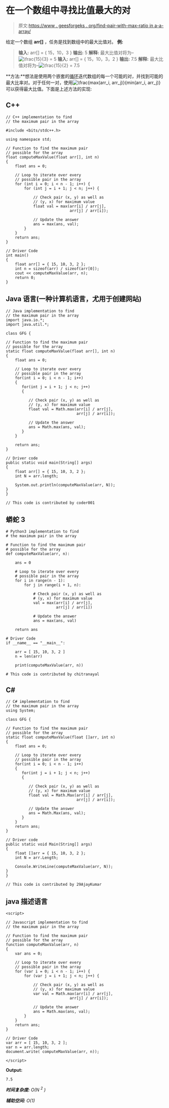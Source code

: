 # 在一个数组中寻找比值最大的对

> 原文:[https://www . geesforgeks . org/find-pair-with-max-ratio in a-a-array/](https://www.geeksforgeeks.org/find-pair-with-maximum-ratio-in-an-array/)

给定一个数组 **arr[]** ，任务是找到数组中的最大比值对。
**例:**

> **输入:** arr[] = { 15，10，3 }
> **输出:** 5
> **解释:**
> 最大比值对将为–![\frac{15}{3} = 5    ](img/f0e120d3cb715ea402436987afdf3cad.png "Rendered by QuickLaTeX.com")
> **输入:** arr[] = { 15，10，3，2 }
> **输出:** 7.5
> **解释:**
> 最大比值对将为–![\frac{15}{2} = 7.5  ](img/5a32e41a67627c379063bfe13606bbfe.png "Rendered by QuickLaTeX.com")

**方法:**想法是使用两个嵌套的[循环](https://www.geeksforgeeks.org/loops-in-c-and-cpp/)迭代数组的每一个可能的对，并找到可能的最大比率对。对于任何一对，使用![\frac{max(arr_i, arr_j)}{min(arr_i, arr_j)}    ](img/3f54081a7c5ed19afc19fb220e22266b.png "Rendered by QuickLaTeX.com")
可以获得最大比值。下面是上述方法的实现:

## C++

```
// C++ implementation to find
// the maximum pair in the array

#include <bits/stdc++.h>

using namespace std;

// Function to find the maximum pair
// possible for the array
float computeMaxValue(float arr[], int n)
{
    float ans = 0;

    // Loop to iterate over every
    // possible pair in the array
    for (int i = 0; i < n - 1; i++) {
        for (int j = i + 1; j < n; j++) {

            // Check pair (x, y) as well as
            // (y, x) for maximum value
            float val = max(arr[i] / arr[j],
                            arr[j] / arr[i]);

            // Update the answer
            ans = max(ans, val);
        }
    }
    return ans;
}

// Driver Code
int main()
{
    float arr[] = { 15, 10, 3, 2 };
    int n = sizeof(arr) / sizeof(arr[0]);
    cout << computeMaxValue(arr, n);
    return 0;
}
```

## Java 语言(一种计算机语言，尤用于创建网站)

```
// Java implementation to find
// the maximum pair in the array
import java.io.*;
import java.util.*;

class GFG {

// Function to find the maximum pair
// possible for the array
static float computeMaxValue(float arr[], int n)
{
    float ans = 0;

    // Loop to iterate over every
    // possible pair in the array
    for(int i = 0; i < n - 1; i++)
    {
       for(int j = i + 1; j < n; j++)
       {

          // Check pair (x, y) as well as
          // (y, x) for maximum value
          float val = Math.max(arr[i] / arr[j],
                               arr[j] / arr[i]);

          // Update the answer
          ans = Math.max(ans, val);
       }
    }

    return ans;
}

// Driver code
public static void main(String[] args)
{
    float arr[] = { 15, 10, 3, 2 };
    int N = arr.length;

    System.out.println(computeMaxValue(arr, N));
}
}

// This code is contributed by coder001
```

## 蟒蛇 3

```
# Python3 implementation to find
# the maximum pair in the array

# Function to find the maximum pair
# possible for the array
def computeMaxValue(arr, n):

    ans = 0

    # Loop to iterate over every
    # possible pair in the array
    for i in range(n - 1):
        for j in range(i + 1, n):

            # Check pair (x, y) as well as
            # (y, x) for maximum value
            val = max(arr[i] / arr[j],
                      arr[j] / arr[i])

            # Update the answer
            ans = max(ans, val)

    return ans

# Driver Code
if __name__ == "__main__":

    arr = [ 15, 10, 3, 2 ]
    n = len(arr)

    print(computeMaxValue(arr, n))

# This code is contributed by chitranayal
```

## C#

```
// C# implementation to find
// the maximum pair in the array
using System;

class GFG {

// Function to find the maximum pair
// possible for the array
static float computeMaxValue(float []arr, int n)
{
    float ans = 0;

    // Loop to iterate over every
    // possible pair in the array
    for(int i = 0; i < n - 1; i++)
    {
       for(int j = i + 1; j < n; j++)
       {

          // Check pair (x, y) as well as
          // (y, x) for maximum value
          float val = Math.Max(arr[i] / arr[j],
                               arr[j] / arr[i]);

          // Update the answer
          ans = Math.Max(ans, val);
       }
    }
    return ans;
}

// Driver code
public static void Main(String[] args)
{
    float []arr = { 15, 10, 3, 2 };
    int N = arr.Length;

    Console.WriteLine(computeMaxValue(arr, N));
}
}

// This code is contributed by 29AjayKumar
```

## java 描述语言

```
<script>

// Javascript implementation to find
// the maximum pair in the array

// Function to find the maximum pair
// possible for the array
function computeMaxValue(arr, n)
{
    var ans = 0;

    // Loop to iterate over every
    // possible pair in the array
    for (var i = 0; i < n - 1; i++) {
        for (var j = i + 1; j < n; j++) {

            // Check pair (x, y) as well as
            // (y, x) for maximum value
            var val = Math.max(arr[i] / arr[j],
                            arr[j] / arr[i]);

            // Update the answer
            ans = Math.max(ans, val);
        }
    }
    return ans;
}

// Driver Code
var arr = [ 15, 10, 3, 2 ];
var n = arr.length;
document.write( computeMaxValue(arr, n));

</script>
```

**Output:** 

```
7.5
```

***时间复杂度:** O(N <sup>2</sup> )*

***辅助空间:** O(1)*